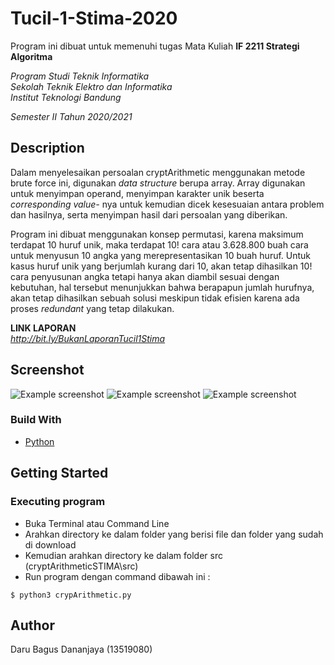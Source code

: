 # Tucil-1-Stima-2020

Program ini dibuat untuk memenuhi tugas Mata Kuliah **IF 2211 Strategi Algoritma** <br />

*Program Studi Teknik Informatika* <br />
*Sekolah Teknik Elektro dan Informatika* <br />
*Institut Teknologi Bandung* <br />

*Semester II Tahun 2020/2021*


## Description
Dalam menyelesaikan persoalan cryptArithmetic menggunakan metode brute force ini, digunakan *data structure* berupa array. Array digunakan untuk menyimpan operand, menyimpan karakter unik beserta *corresponding value-* nya untuk kemudian dicek kesesuaian antara problem dan hasilnya, serta menyimpan hasil dari persoalan yang diberikan.<br />

Program ini dibuat menggunakan konsep permutasi, karena maksimum terdapat 10 huruf unik, maka terdapat 10! cara atau 3.628.800 buah cara untuk menyusun 10 angka yang merepresentasikan 10 buah huruf. Untuk kasus huruf unik yang berjumlah kurang dari 10, akan tetap dihasilkan 10! cara penyusunan angka tetapi hanya akan diambil sesuai dengan kebutuhan, hal tersebut menunjukkan bahwa berapapun jumlah hurufnya, akan tetap dihasilkan sebuah solusi meskipun tidak efisien karena ada proses *redundant* yang tetap dilakukan.<br />

**LINK LAPORAN** <br />
*http://bit.ly/BukanLaporanTucil1Stima*

## Screenshot
![Example screenshot](./doc/img/1.png)
![Example screenshot](./doc/img/2.png)
![Example screenshot](./doc/img/3.png)

### Build With

- [Python](https://en.wikipedia.org/wiki/Python_(programming_language))

## Getting Started

### Executing program

- Buka Terminal atau Command Line
- Arahkan directory ke dalam folder yang berisi file dan folder yang sudah di download
- Kemudian arahkan directory ke dalam folder src (cryptArithmeticSTIMA\src)
- Run program dengan command dibawah ini :

```
$ python3 crypArithmetic.py
```


## Author
Daru Bagus Dananjaya (13519080)
